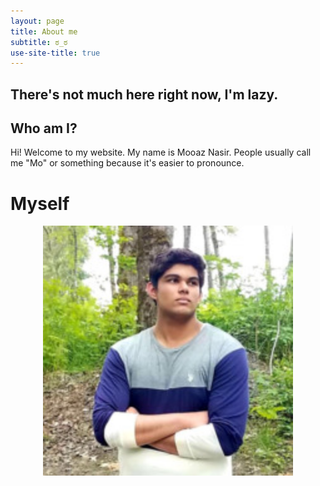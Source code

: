 ```yaml
---
layout: page
title: About me
subtitle: ಠ_ಠ
use-site-title: true
---
```

## There's not much here right now, I'm lazy.

## Who am I?
  Hi! Welcome to my website. My name is Mooaz Nasir.
  People usually call me "Mo" or something because it's easier to pronounce.

<p style="text-align: center">

<h1> Myself </h1>

</p>

<p align= "center">
<img width="400" height="400" src="me.jpg">
</p>
